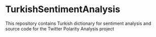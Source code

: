 # TurkishSentimentAnalysis
This repository contains Turkish dictionary for sentiment analysis and source code for the Twitter Polarity Analysis project
